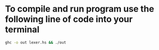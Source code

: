 # To compile and run program use the following line of code into your terminal

```bash
ghc -o out lexer.hs && ./out
```